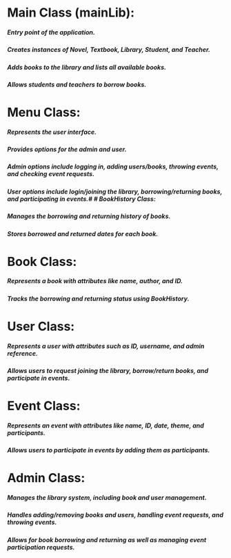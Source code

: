 # Main Class (mainLib):
##### Entry point of the application.
##### Creates instances of Novel, Textbook, Library, Student, and Teacher.
##### Adds books to the library and lists all available books.
##### Allows students and teachers to borrow books.
# Menu Class:
##### Represents the user interface.
##### Provides options for the admin and user.
##### Admin options include logging in, adding users/books, throwing events, and checking event requests.
##### User options include login/joining the library, borrowing/returning books, and participating in events.#  # BookHistory Class:
##### Manages the borrowing and returning history of books.
##### Stores borrowed and returned dates for each book.
# Book Class:
##### Represents a book with attributes like name, author, and ID.
##### Tracks the borrowing and returning status using BookHistory.
# User Class:
##### Represents a user with attributes such as ID, username, and admin reference.
##### Allows users to request joining the library, borrow/return books, and participate in events.
# Event Class:
##### Represents an event with attributes like name, ID, date, theme, and participants.
##### Allows users to participate in events by adding them as participants.
# Admin Class:
##### Manages the library system, including book and user management.
##### Handles adding/removing books and users, handling event requests, and throwing events.
##### Allows for book borrowing and returning as well as managing event participation requests.
